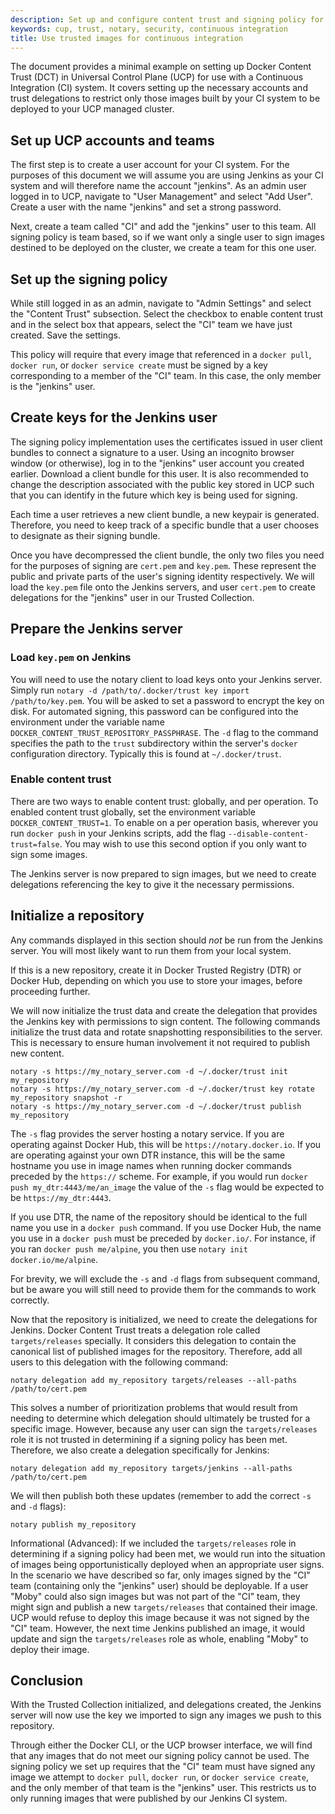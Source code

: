 ```yaml
---
description: Set up and configure content trust and signing policy for use with a continuous integration system
keywords: cup, trust, notary, security, continuous integration
title: Use trusted images for continuous integration
---
```


The document provides a minimal example on setting up Docker Content Trust (DCT) in
Universal Control Plane (UCP) for use with a Continuous Integration (CI) system. It
covers setting up the necessary accounts and trust delegations to restrict only those
images built by your CI system to be deployed to your UCP managed cluster.

## Set up UCP accounts and teams

The first step is to create a user account for your CI system. For the purposes of
this document we will assume you are using Jenkins as your CI system and will therefore
name the account "jenkins". As an admin user logged in to UCP, navigate to "User Management"
and select "Add User". Create a user with the name "jenkins" and set a strong password.

Next, create a team called "CI" and add the "jenkins" user to this team. All signing
policy is team based, so if we want only a single user to sign images
destined to be deployed on the cluster, we create a team for this one user.

## Set up the signing policy

While still logged in as an admin, navigate to "Admin Settings" and select the "Content Trust"
subsection. Select the checkbox to enable content trust and in the select box that appears,
select the "CI" team we have just created. Save the settings.

This policy will require that every image that referenced in a `docker pull`, `docker run`,
or `docker service create` must be signed by a key corresponding to a member of the "CI" team.
In this case, the only member is the "jenkins" user.

## Create keys for the Jenkins user

The signing policy implementation uses the certificates issued in user client bundles
to connect a signature to a user. Using an incognito browser window (or otherwise),
log in to the "jenkins" user account you created earlier. Download a client bundle for
this user. It is also recommended to change the description associated with the public
key stored in UCP such that you can identify in the future which key is being used for
signing.

Each time a user retrieves a new client bundle, a new keypair is generated.
Therefore, you need to keep track of a specific bundle that a user chooses to
designate as their signing bundle.

Once you have decompressed the client bundle, the only two files you need for the purposes
of signing are `cert.pem` and `key.pem`. These represent the public and private parts of
the user's signing identity respectively. We will load the `key.pem` file onto the Jenkins
servers, and user `cert.pem` to create delegations for the "jenkins" user in our
Trusted Collection.

## Prepare the Jenkins server

### Load `key.pem` on Jenkins

You will need to use the notary client to load keys onto your Jenkins server. Simply run
`notary -d /path/to/.docker/trust key import /path/to/key.pem`. You will be asked to set
a password to encrypt the key on disk. For automated signing, this password can be configured
into the environment under the variable name `DOCKER_CONTENT_TRUST_REPOSITORY_PASSPHRASE`. The `-d`
flag to the command specifies the path to the `trust` subdirectory within the server's `docker`
configuration directory. Typically this is found at `~/.docker/trust`.

### Enable content trust

There are two ways to enable content trust: globally, and per operation. To enabled content
trust globally, set the environment variable `DOCKER_CONTENT_TRUST=1`. To enable on a per
operation basis, wherever you run `docker push` in your Jenkins scripts, add the flag
`--disable-content-trust=false`. You may wish to use this second option if you only want
to sign some images.

The Jenkins server is now prepared to sign images, but we need to create delegations referencing
the key to give it the necessary permissions.

## Initialize a repository

Any commands displayed in this section should _not_ be run from the Jenkins server. You
will most likely want to run them from your local system.

If this is a new repository, create it in Docker Trusted Registry (DTR) or Docker Hub,
depending on which you use to store your images, before proceeding further.

We will now initialize the trust data and create the delegation that provides the Jenkins
key with permissions to sign content. The following commands initialize the trust data and
rotate snapshotting responsibilities to the server. This is necessary to ensure human involvement
it not required to publish new content.

```
notary -s https://my_notary_server.com -d ~/.docker/trust init my_repository
notary -s https://my_notary_server.com -d ~/.docker/trust key rotate my_repository snapshot -r
notary -s https://my_notary_server.com -d ~/.docker/trust publish my_repository
```

The `-s` flag provides the server hosting a notary service. If you are operating against
Docker Hub, this will be `https://notary.docker.io`. If you are operating against your own DTR
instance, this will be the same hostname you use in image names when running docker commands preceded
by the `https://` scheme. For example, if you would run `docker push my_dtr:4443/me/an_image` the value
of the `-s` flag would be expected to be `https://my_dtr:4443`.

If you use DTR, the name of the repository should be identical to the full name you use
in a `docker push` command. If you use Docker Hub, the name you use in a `docker push`
must be preceded by `docker.io/`. For instance, if you ran `docker push me/alpine`, you then
use `notary init docker.io/me/alpine`.

For brevity, we will exclude the `-s` and `-d` flags from subsequent command, but be aware you
will still need to provide them for the commands to work correctly.

Now that the repository is initialized, we need to create the delegations for Jenkins. Docker
Content Trust treats a delegation role called `targets/releases` specially. It considers this
delegation to contain the canonical list of published images for the repository. Therefore,
add all users to this delegation with the following command:

```
notary delegation add my_repository targets/releases --all-paths /path/to/cert.pem
```

This solves a number of prioritization problems that would result from needing to determine
which delegation should ultimately be trusted for a specific image. However, because any user
can sign the `targets/releases` role it is not trusted
in determining if a signing policy has been met. Therefore, we also create a
delegation specifically for Jenkins:

```
notary delegation add my_repository targets/jenkins --all-paths /path/to/cert.pem
```

We will then publish both these updates (remember to add the correct `-s` and `-d` flags):

```
notary publish my_repository
```

Informational (Advanced): If we included the `targets/releases` role in determining if a signing policy
had been met, we would run into the situation of images being opportunistically deployed when
an appropriate user signs. In the scenario we have described so far, only images signed by
the "CI" team (containing only the "jenkins" user) should be deployable. If a user "Moby" could
also sign images but was not part of the "CI" team, they might sign and publish a new `targets/releases`
that contained their image. UCP would refuse to deploy this image because it was not signed
by the "CI" team. However, the next time Jenkins published an image, it would update and sign
the `targets/releases` role as whole, enabling "Moby" to deploy their image.

## Conclusion

With the Trusted Collection initialized, and delegations created, the Jenkins server will
now use the key we imported to sign any images we push to this repository.

Through either the Docker CLI, or the UCP browser interface, we will find that any images
that do not meet our signing policy cannot be used. The signing policy we set up requires
that the "CI" team must have signed any image we attempt to `docker pull`, `docker run`,
or `docker service create`, and the only member of that team is the "jenkins" user. This
restricts us to only running images that were published by our Jenkins CI system.
